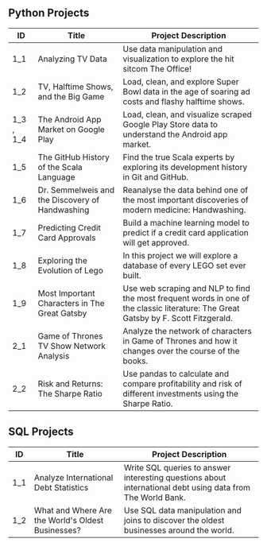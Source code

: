 ## Python Projects
| ID  | Title | Project Description |  
| --------------- | --------------- | --------------- |
| 1_1 | Analyzing TV Data | Use data manipulation and visualization to explore the hit sitcom The Office! | 
| 1_2 | TV, Halftime Shows, and the Big Game |  Load, clean, and explore Super Bowl data in the age of soaring ad costs and flashy halftime shows. | 
| 1_3 , 1_4| The Android App Market on Google Play  | Load, clean, and visualize scraped Google Play Store data to understand the Android app market. | 
| 1_5 | The GitHub History of the Scala Language  |  Find the true Scala experts by exploring its development history in Git and GitHub. |
| 1_6 | Dr. Semmelweis and the Discovery of Handwashing | Reanalyse the data behind one of the most important discoveries of modern medicine: Handwashing.  |
| 1_7 | Predicting Credit Card Approvals | Build a machine learning model to predict if a credit card application will get approved. |
| 1_8 | Exploring the Evolution of Lego | In this project we will explore a database of every LEGO set ever built.  |
| 1_9 | Most Important Characters in The Great Gatsby | Use web scraping and NLP to find the most frequent words in one of the classic literature: The Great Gatsby by  F. Scott Fitzgerald.  |
| 2_1 | Game of Thrones TV Show Network Analysis | Analyze the network of characters in Game of Thrones and how it changes over the course of the books. |
| 2_2 | Risk and Returns: The Sharpe Ratio | Use pandas to calculate and compare profitability and risk of different investments using the Sharpe Ratio. |


## SQL Projects
| ID  | Title  | Project Description |  
| --------------- | --------------- | --------------- |
| 1_1 | Analyze International Debt Statistics | Write SQL queries to answer interesting questions about international debt using data from The World Bank.  |
| 1_2 | What and Where Are the World's Oldest Businesses? | Use SQL data manipulation and joins to discover the oldest businesses around the world.  |
